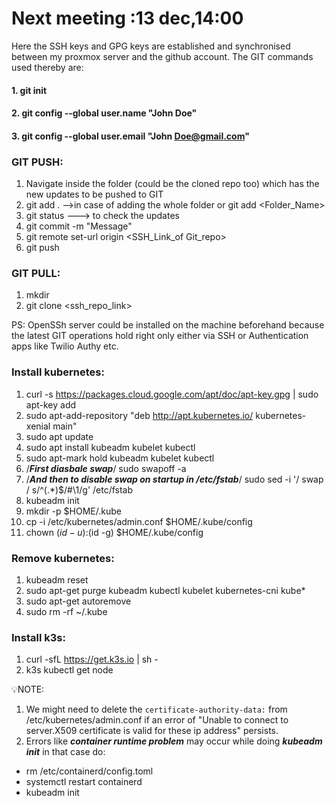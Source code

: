 # Next meeting :13 dec,14:00



Here the SSH keys and GPG keys are established and synchronised between my proxmox server and the github account. The GIT commands used thereby are:

#### 1. git init
#### 2. git config --global user.name "John Doe"
#### 3. git config --global user.email "John Doe@gmail.com"


### GIT PUSH:
  1. Navigate inside the folder (could be the cloned repo too)  which has the new updates to be pushed to GIT 
  2.  git add . -->in case of adding the whole folder or git add <Folder_Name>
  3.  git status ---> to check the updates
  4.  git commit -m "Message"
  5.  git remote set-url origin <SSH_Link_of Git_repo>
  6.  git push
### GIT PULL:
  1. mkdir 
  2. git clone <ssh_repo_link>
 
PS: OpenSSh server could be installed on the machine beforehand because the latest GIT operations hold right only either via SSH or Authentication apps like Twilio Authy etc.

### Install kubernetes:
1. curl -s https://packages.cloud.google.com/apt/doc/apt-key.gpg | sudo apt-key add
2. sudo apt-add-repository "deb http://apt.kubernetes.io/ kubernetes-xenial main"
3. sudo apt update
4. sudo apt install kubeadm kubelet kubectl
5. sudo apt-mark hold kubeadm kubelet kubectl
6. /***First diasbale swap***/
sudo swapoff -a
7. /***And then to disable swap on startup in /etc/fstab***/
sudo sed -i '/ swap / s/^\(.*\)$/#\1/g' /etc/fstab
8. kubeadm init
9. mkdir -p $HOME/.kube
10. cp -i /etc/kubernetes/admin.conf $HOME/.kube/config
11. chown $(id -u):$(id -g) $HOME/.kube/config


### Remove kubernetes:
1. kubeadm reset
2. sudo apt-get purge kubeadm kubectl kubelet kubernetes-cni kube*
3. sudo apt-get autoremove
4. sudo rm -rf ~/.kube


### Install k3s:
1. curl -sfL https://get.k3s.io | sh - 
2. k3s kubectl get node 



💡NOTE: 
1. We might need to delete the <code>certificate-authority-data:</code> from /etc/kubernetes/admin.conf if an error of "Unable to connect to server.X509 certificate is valid for these ip address" persists.
2. Errors like ***container runtime problem*** may occur while doing ***kubeadm init*** in that case do: 

* rm /etc/containerd/config.toml
* systemctl restart containerd
* kubeadm init
